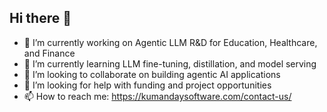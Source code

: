 ## Hi there 👋

- 🔭 I’m currently working on Agentic LLM R&D for Education, Healthcare, and Finance
- 🌱 I’m currently learning LLM fine-tuning, distillation, and model serving
- 👯 I’m looking to collaborate on building agentic AI applications
- 🤔 I’m looking for help with funding and project opportunities
- 📫 How to reach me: https://kumandaysoftware.com/contact-us/

<!--
[![Leonardo's GitHub stats](https://github-readme-stats.vercel.app/api?username=encryptedcommerce)](https://github.com/encryptedcommerce/github-readme-stats)
-->
